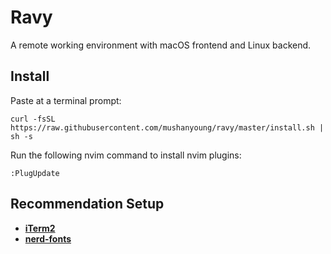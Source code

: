 # Ravy

A remote working environment with macOS frontend and Linux backend.

## Install

Paste at a terminal prompt:

```
curl -fsSL https://raw.githubusercontent.com/mushanyoung/ravy/master/install.sh | sh -s
```

Run the following nvim command to install nvim plugins:

```
:PlugUpdate
```

## Recommendation Setup

- [**iTerm2**](https://www.iterm2.com/)
- [**nerd-fonts**](https://github.com/ryanoasis/nerd-fonts)
